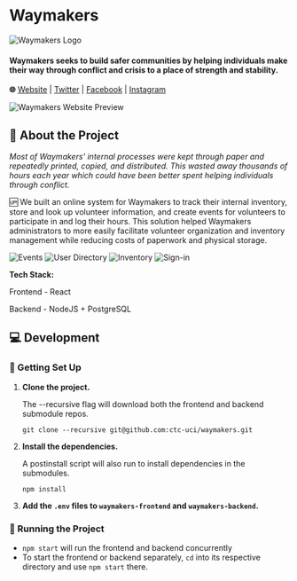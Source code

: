 
# Waymakers
![Waymakers Logo](https://media-exp1.licdn.com/dms/image/C4E1BAQFYOCQ-2SCftw/company-background_10000/0/1521837604390?e=2159024400&v=beta&t=1JHqCVw9FztoFSgZ8YC2AHKpCjSl4z_yCOTyqSuAFn0)
#### Waymakers seeks to build safer communities by helping individuals make their way through conflict and crisis to a place of strength and stability.

**🌐** [Website](https://waymakersoc.org) | [Twitter](https://twitter.com/WaymakersOC) | [Facebook](https://www.facebook.com/WaymakersOC/) | [Instagram](https://www.instagram.com/WaymakersOC)


![Waymakers Website Preview](https://i.imgur.com/BNwFMsO.png)


## 🔎 About the Project

*Most of Waymakers' internal processes were kept through paper and repeatedly printed, copied, and distributed. This wasted away thousands of hours each year which could have been better spent helping individuals through conflict.*


🆙 We built an online system for Waymakers to track their internal inventory, store and look up volunteer information, and create events for volunteers to participate in and log their hours. This solution helped Waymakers administrators to more easily facilitate volunteer organization and inventory management while reducing costs of paperwork and physical storage.

![Events](https://lh3.googleusercontent.com/GCa_eprzkizmtgWzGC0aOKYkf2d2vQgmEXXKvRORKu8bSnAbiVZUsK5sM3O2C59Khxihl5ByrEZ-cKjkEE1Z=w1343-h1283)
![User Directory](hhttps://lh3.googleusercontent.com/wnztl915lHbvABXD-qOzQL031CUdAYm_gJQFxFsN2tJO_t77AaFvXFq5nsDVrDX3J93nJnCD4EYxqFL0DbKU=w1343-h1283)
![Inventory](https://lh3.googleusercontent.com/wnztl915lHbvABXD-qOzQL031CUdAYm_gJQFxFsN2tJO_t77AaFvXFq5nsDVrDX3J93nJnCD4EYxqFL0DbKU=w1343-h1283)
![Sign-in](https://lh3.googleusercontent.com/_G8LH1cULT0xXf93f-fiJlv-tx9cNeE04pExFxPiAN9aaXOkGewZ8nDfXCLFFi5dx3ItxcDIM1F0ooT22L8a=w1343-h1283)

**Tech Stack:**

Frontend - React

Backend - NodeJS + PostgreSQL


## 💻 Development 

### 🔨 Getting Set Up

1. **Clone the project.**
	
	The --recursive flag will download both the frontend and backend submodule repos.
	
	`git clone --recursive git@github.com:ctc-uci/waymakers.git`

2. **Install the dependencies.**

	A postinstall script will also run to install dependencies in the submodules.

	`npm install`
	
3. **Add the `.env` files to `waymakers-frontend` and `waymakers-backend`.**


### 💨 Running the Project

- `npm start` will run the frontend and backend concurrently
- To start the frontend or backend separately, `cd` into its respective directory and use `npm start` there.